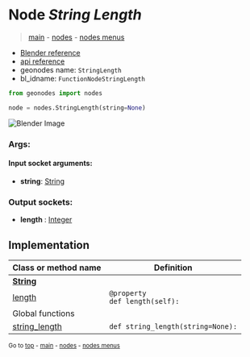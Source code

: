 # Node *String Length*

> [main](../index.md) - [nodes](nodes.md) - [nodes menus](nodes_menus.md)

- [Blender reference](https://docs.blender.org/manual/en/latest/modeling/geometry_nodes/text/string_length.html)
- [api reference](https://docs.blender.org/api/current/bpy.types.FunctionNodeStringLength.html)
- geonodes name: `StringLength`
- bl_idname: `FunctionNodeStringLength`

```python
from geonodes import nodes

node = nodes.StringLength(string=None)
```

![Blender Image](https://docs.blender.org/manual/en/latest/_images/node-types_FunctionNodeStringLength.webp)

### Args:

#### Input socket arguments:

- **string**: [String](String.md)

### Output sockets:

- **length** : [Integer](Integer.md)

## Implementation

| Class or method name | Definition |
|----------------------|------------|
| **[String](String.md)** |
| [length](String.md#length) | `@property`<br> `def length(self):` |
| Global functions |
| [string_length](functions.md#string_length) | `def string_length(string=None):` |

<sub>Go to [top](#node-String-Length) - [main](../index.md) - [nodes](nodes.md) - [nodes menus](nodes_menus.md)</sub>

